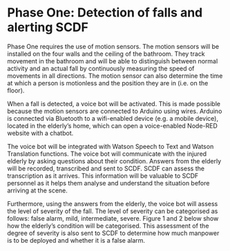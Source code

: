 # **Phase One: Detection of falls and alerting SCDF**
Phase One requires the use of motion sensors. The motion sensors will be installed on the four walls and the ceiling of the bathroom. They track movement in the bathroom and will be able to distinguish between normal activity and an actual fall by continuously measuring the speed of movements in all directions. The motion sensor can also determine the time at which a person is motionless and the position they are in (i.e. on the floor). 

When a fall is detected, a voice bot will be activated. This is made possible because the motion sensors are connected to Arduino using wires. Arduino is connected via Bluetooth to a wifi-enabled device (e.g. a mobile device), located in the elderly’s home, which can open a voice-enabled Node-RED website with a chatbot. 

The voice bot will be integrated with Watson Speech to Text and Watson Translation functions. The voice bot will communicate with the injured elderly by asking questions about their condition. Answers from the elderly will be recorded, transcribed and sent to SCDF. SCDF can assess the transcription as it arrives. This information will be valuable to SCDF personnel as it helps them analyse and understand the situation before arriving at the scene. 

Furthermore, using the answers from the elderly, the voice bot will assess the level of severity of the fall. The level of severity can be categorised as follows: false alarm, mild, intermediate, severe. Figure 1 and 2 below show how the elderly’s condition will be categorised. This assessment of the degree of severity is also sent to SCDF to determine how much manpower is to be deployed and whether it is a false alarm. 
